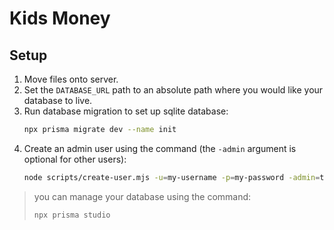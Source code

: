 # Kids Money

## Setup

1. Move files onto server.
2. Set the `DATABASE_URL` path to an absolute path where you would like your database to live.
3. Run database migration to set up sqlite database:
   ```bash
   npx prisma migrate dev --name init
   ```
4. Create an admin user using the command (the `-admin` argument is optional for other users):
   ```bash
   node scripts/create-user.mjs -u=my-username -p=my-password -admin=true
   ```

> you can manage your database using the command:
> ```bash
> npx prisma studio
> ```